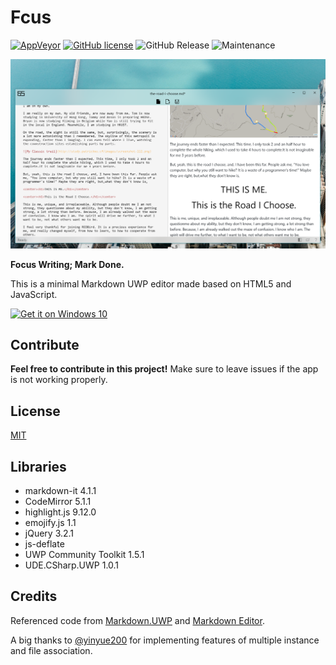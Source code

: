 # Fcus

[![AppVeyor](https://img.shields.io/appveyor/ci/patrick330602/fcus-uwp.svg?style=flat-square)]() [![GitHub license](https://img.shields.io/badge/license-MIT-blue.svg?style=flat-square)](https://raw.githubusercontent.com/patrick330602/Fcus-UWP/master/LICENSE) ![GitHub Release](https://img.shields.io/github/release/patrick330602/Fcus-UWP/all.svg?style=flat-square) ![Maintenance](https://img.shields.io/maintenance/no/2018.svg?style=flat-square)

![Screenshot](screenshot.png)

**Focus Writing; Mark Done.**

This is a minimal Markdown UWP editor made based on HTML5 and JavaScript.

<a href="https://www.microsoft.com/store/apps/9nblggh4trr4?ocid=badge"><img height="65" width="180" alt="Get it on Windows 10" src="https://assets.windowsphone.com/f2f77ec7-9ba9-4850-9ebe-77e366d08adc/English_Get_it_Win_10_InvariantCulture_Default.png"/></a>

## Contribute

**Feel free to contribute in this project!** Make sure to leave issues if the app is not working properly.

## License

[MIT](https://github.com/patrick330602/Fcus/blob/master/LICENSE)

## Libraries

+ markdown-it 4.1.1
+ CodeMirror 5.1.1
+ highlight.js 9.12.0 
+ emojify.js 1.1
+ jQuery 3.2.1
+ js-deflate
+ UWP Community Toolkit 1.5.1
+ UDE.CSharp.UWP 1.0.1

## Credits

Referenced code from [Markdown.UWP](https://github.com/chenguanzhou/MarkDown.UWP) and [Markdown Editor](https://github.com/jbt/markdown-editor).

A big thanks to [@yinyue200](https://github.com/yinyue200) for implementing features of multiple instance and file association.

